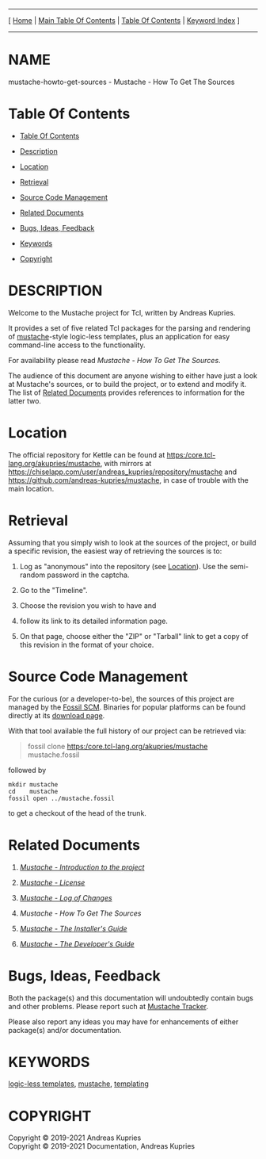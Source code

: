 
[//000000001]: # (mustache\-howto\-get\-sources \- Mustache\. Packages for logic\-less templating)
[//000000002]: # (Generated from file 'mustache\_howto\_get\_sources\.man' by tcllib/doctools with format 'markdown')
[//000000003]: # (Copyright &copy; 2019\-2021 Andreas Kupries)
[//000000004]: # (Copyright &copy; 2019\-2021 Documentation, Andreas Kupries)
[//000000005]: # (mustache\-howto\-get\-sources\(n\) 1\.1 doc "Mustache\. Packages for logic\-less templating")

<hr> [ <a href="../../../../../../home">Home</a> &#124; <a
href="../../toc.md">Main Table Of Contents</a> &#124; <a
href="../toc.md">Table Of Contents</a> &#124; <a
href="../../index.md">Keyword Index</a> ] <hr>

# NAME

mustache\-howto\-get\-sources \- Mustache \- How To Get The Sources

# <a name='toc'></a>Table Of Contents

  - [Table Of Contents](#toc)

  - [Description](#section1)

  - [Location](#section2)

  - [Retrieval](#section3)

  - [Source Code Management](#section4)

  - [Related Documents](#section5)

  - [Bugs, Ideas, Feedback](#section6)

  - [Keywords](#keywords)

  - [Copyright](#copyright)

# <a name='description'></a>DESCRIPTION

Welcome to the Mustache project for Tcl, written by Andreas Kupries\.

It provides a set of five related Tcl packages for the parsing and rendering of
[mustache](https://mustache\.github\.io/)\-style logic\-less templates, plus an
application for easy command\-line access to the functionality\.

For availability please read *Mustache \- How To Get The Sources*\.

The audience of this document are anyone wishing to either have just a look at
Mustache's sources, or to build the project, or to extend and modify it\. The
list of [Related Documents](#section5) provides references to information
for the latter two\.

# <a name='section2'></a>Location

The official repository for Kettle can be found at
[https:/core\.tcl\-lang\.org/akupries/mustache](https:/core\.tcl\-lang\.org/akupries/mustache),
with mirrors at
[https://chiselapp\.com/user/andreas\_kupries/repository/mustache](https://chiselapp\.com/user/andreas\_kupries/repository/mustache)
and
[https://github\.com/andreas\-kupries/mustache](https://github\.com/andreas\-kupries/mustache),
in case of trouble with the main location\.

# <a name='section3'></a>Retrieval

Assuming that you simply wish to look at the sources of the project, or build a
specific revision, the easiest way of retrieving the sources is to:

  1. Log as "anonymous" into the repository \(see [Location](#section2)\)\.
     Use the semi\-random password in the captcha\.

  1. Go to the "Timeline"\.

  1. Choose the revision you wish to have and

  1. follow its link to its detailed information page\.

  1. On that page, choose either the "ZIP" or "Tarball" link to get a copy of
     this revision in the format of your choice\.

# <a name='section4'></a>Source Code Management

For the curious \(or a developer\-to\-be\), the sources of this project are managed
by the [Fossil SCM](https://www\.fossil\-scm\.org)\. Binaries for popular
platforms can be found directly at its [download
page](https://www\.fossil\-scm\.org/download\.html)\.

With that tool available the full history of our project can be retrieved via:

> fossil clone [https:/core\.tcl\-lang\.org/akupries/mustache](https:/core\.tcl\-lang\.org/akupries/mustache) mustache\.fossil

followed by

    mkdir mustache
    cd    mustache
    fossil open ../mustache.fossil

to get a checkout of the head of the trunk\.

# <a name='section5'></a>Related Documents

  1. *[Mustache \- Introduction to the project](mustache\_introduction\.md)*

  1. *[Mustache \- License](mustache\_license\.md)*

  1. *[Mustache \- Log of Changes](mustache\_changes\.md)*

  1. *Mustache \- How To Get The Sources*

  1. *[Mustache \- The Installer's Guide](mustache\_howto\_installation\.md)*

  1. *[Mustache \- The Developer's Guide](mustache\_howto\_development\.md)*

# <a name='section6'></a>Bugs, Ideas, Feedback

Both the package\(s\) and this documentation will undoubtedly contain bugs and
other problems\. Please report such at [Mustache
Tracker](https://core\.tcl\-lang\.org/akupries/mustache)\.

Please also report any ideas you may have for enhancements of either package\(s\)
and/or documentation\.

# <a name='keywords'></a>KEYWORDS

[logic\-less templates](\.\./\.\./index\.md\#logic\_less\_templates),
[mustache](\.\./\.\./index\.md\#mustache),
[templating](\.\./\.\./index\.md\#templating)

# <a name='copyright'></a>COPYRIGHT

Copyright &copy; 2019\-2021 Andreas Kupries  
Copyright &copy; 2019\-2021 Documentation, Andreas Kupries
